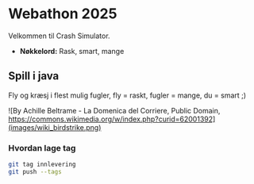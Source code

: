 # Webathon 2025

Velkommen til Crash Simulator.

- **Nøkkelord:** Rask, smart, mange

## Spill i java

Fly og kræsj i flest mulig fugler, fly = raskt, fugler = mange, du = smart ;)

![By Achille Beltrame - La Domenica del Corriere, Public Domain, https://commons.wikimedia.org/w/index.php?curid=62001392](images/wiki_birdstrike.png)

### Hvordan lage tag

```sh
git tag innlevering
git push --tags
```
